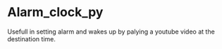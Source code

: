 # Alarm_clock_py 


Usefull in setting alarm and wakes up by palying a youtube video at the destination time. 
